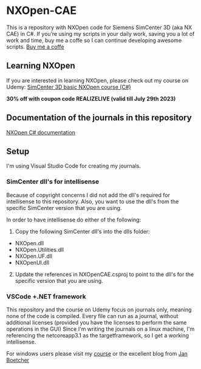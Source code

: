 # NXOpen-CAE

This is a repository with NXOpen code for Siemens SimCenter 3D (aka NX CAE) in C#.
If you’re using my scripts in your daily work, saving you a lot of work and time, buy me a coffe so I can continue developing awesome scripts.
[Buy me a coffe](https://www.buymeacoffee.com/theScriptingEngineer)

## Learning NXOpen

If you are interested in learning NXOpen, please check out my course on Udemy:
[SimCenter 3D basic NXOpen course (C#)](https://www.udemy.com/course/simcenter3d-basic-nxopen-course/?referralCode=4ABC27CFD7D2C57D220B%20)

**30% off with coupon code REALIZELIVE (valid till July 29th 2023)**

## Documentation of the journals in this repository

[NXOpen C# documentation](https://nxopencsdocumentation.thescriptingengineer.com/)

## Setup

I'm using Visual Studio Code for creating my journals.

### SimCenter dll's for intellisense

Because of copyright concerns I did not add the dll's required for intellisense to this repository. Also, you want to use the dll's from the specific SimCenter version that you are using.

In order to have intellisense do either of the following:
 1. Copy the following SimCenter dll's into the dlls folder:
   * NXOpen.dll
   * NXOpen.Utilities.dll
   * NXOpen.UF.dll
   * NXOpenUI.dll
 2. Update the references in NXOpenCAE.csproj to point to the dll's for the specific version that you are using.

 ### VSCode +.NET framework

 This repository and the course on Udemy focus on journals only, meaning none of the code is compiled.
 Every file can run as a journal, without additional licenses (provided you have the licenses to perform the same operations in the GUI)
 Since I'm writing the journals on a linux machine, I'm referencing the netcoreapp3.1 as the targetframework, so I get a working intellisense.

 For windows users please visit my [course]((https://www.udemy.com/course/simcenter3d-basic-nxopen-course/?referralCode=4ABC27CFD7D2C57D220B%20)) or the excellent blog from [Jan Boetcher](https://www.ib-boettcher.de/en/post/nxopen-vscode/)
